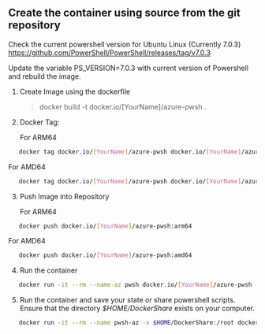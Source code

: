 ## Create the container using source from the git repository

Check the current powershell version for Ubuntu Linux (Currently 7.0.3)
https://github.com/PowerShell/PowerShell/releases/tag/v7.0.3

Update the variable PS_VERSION=7.0.3 with current version of Powershell and
rebuild the image.

1. Create Image using the dockerfile

   > docker build -t docker.io/[YourName]/azure-pwsh .

2. Docker Tag:

   For ARM64

```bash
   docker tag docker.io/[YourName]/azure-pwsh docker.io/[YourName]/azure-pwsh:arm64
```

For AMD64

```bash
   docker tag docker.io/[YourName]/azure-pwsh docker.io/[YourName]/azure-pwsh:amd64
```

3. Push Image into Repository

   For ARM64

```bash
   docker push docker.io/[YourName]/azure-pwsh:arm64
```

For AMD64

```bash
   docker push docker.io/[YourName]/azure-pwsh:amd64
```

4. Run the container

```bash
   docker run -it --rm --name-az pwsh docker.io/[YourName]/azure-pwsh
```

5. Run the container and save your state or share powershell scripts. Ensure
   that the directory _$HOME/DockerShare_ exists on your computer.

```bash
   docker run -it --rm --name pwsh-az -v $HOME/DockerShare:/root docker.io/pheese/azure-pwsh
```
